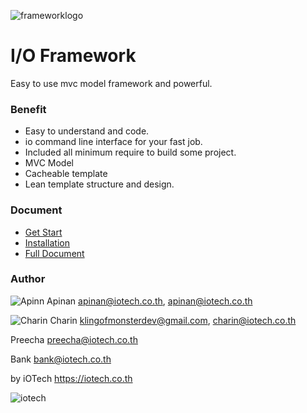![frameworklogo](https://iotech.co.th/wp-content/uploads/2018/05/Framework-logo_Vertical-211x100.png)

# I/O Framework
Easy to use mvc model framework and powerful. 

### Benefit
- Easy to understand and code.
- io command line interface for your fast job.
- Included all minimum require to build some project.
- MVC Model
- Cacheable template
- Lean template structure and design.

### Document
- [Get Start]()
- [Installation]()
- [Full Document]()

### Author
![Apinn](https://avatars0.githubusercontent.com/u/1413490?s=20&v=4 "Apinan Woratrakun") Apinan <apinan@iotech.co.th>, <apinan@iotech.co.th>

![Charin](https://avatars0.githubusercontent.com/u/13948263?s=20&v=4 "Charin Aumponphison") Charin <klingofmonsterdev@gmail.com>, <charin@iotech.co.th>

Preecha <preecha@iotech.co.th>

Bank <bank@iotech.co.th>

by iOTech <https://iotech.co.th>

![iotech](https://iotech.co.th/wp-content/uploads/2018/01/cropped-Group-12-1.png)
